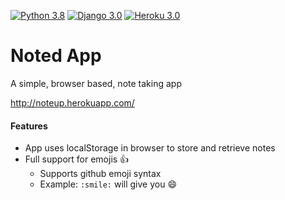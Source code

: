 [![Python 3.8](https://img.shields.io/badge/Python-3.8-blue.svg)](https://www.python.org/downloads/release/python-380/)
[![Django 3.0](https://img.shields.io/badge/Django-3.0-blue.svg)](https://www.djangoproject.com/)
[![Heroku 3.0](https://img.shields.io/badge/Heroku-blueviolet.svg)](https://www.djangoproject.com/)

# Noted App
A simple, browser based, note taking app 

http://noteup.herokuapp.com/



#### Features

- App uses localStorage in browser to store and retrieve notes
- Full support for emojis :thumbsup:
  - Supports github emoji syntax
  - Example: `:smile:` will give you :smile:

